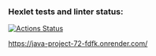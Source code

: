 ### Hexlet tests and linter status:
[![Actions Status](https://github.com/alexhmbg/java-project-72/actions/workflows/hexlet-check.yml/badge.svg)](https://github.com/alexhmbg/java-project-72/actions)

https://java-project-72-fdfk.onrender.com/